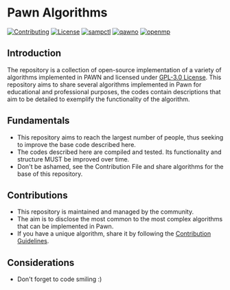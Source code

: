# Pawn Algorithms

[![Contributing](https://img.shields.io/badge/Contributing-iP/PA-green.svg)](https://github.com/iPollo/PawnAlgorithms/blob/main/CONTRIBUTING.md)
[![License](https://img.shields.io/badge/License-GPL--3.0-yellow.svg)](https://github.com/iPollo/PawnAlgorithms/blob/main/LICENSE)
[![sampctl](https://img.shields.io/badge/Sampctl-Pawn--Libraries-red.svg)](https://github.com/openmultiplayer/stdlib)
[![qawno](https://img.shields.io/badge/Zeex-Qawno-orange.svg)](https://github.com/Zeex/qawno)
[![openmp](https://img.shields.io/badge/OpenMp-Project-purple.svg)](https://github.com/openmultiplayer)

## Introduction

The repository is a collection of open-source implementation of a variety of algorithms implemented in PAWN and licensed under [GPL-3.0 License](https://github.com/iPollo/PawnAlgorithms/blob/main/LICENSE). This repository aims to share several algorithms implemented in Pawn for educational and professional purposes, the codes contain descriptions that aim to be detailed to exemplify the functionality of the algorithm.

## Fundamentals

- This repository aims to reach the largest number of people, thus seeking to improve the base code described here.
- The codes described here are compiled and tested. Its functionality and structure MUST be improved over time.
- Don't be ashamed, see the Contribution File and share algorithms for the base of this repository.

## Contributions

- This repository is maintained and managed by the community.
- The aim is to disclose the most common to the most complex algorithms that can be implemented in Pawn.
- If you have a unique algorithm, share it by following the [Contribution Guidelines](https://github.com/iPollo/PawnAlgorithms/blob/main/CONTRIBUTING.md).

## Considerations

- Don't forget to code smiling :)
